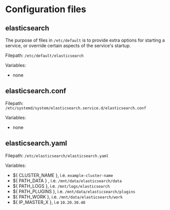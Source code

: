 # Configuration files

## elasticsearch

The purpose of files in `/etc/default` is to provide extra options for starting a service, or override certain aspects of the service's startup.

Filepath: `/etc/default/elasticsearch`

Variables:
- none

## elasticsearch.conf

Filepath: `/etc/systemd/system/elasticsearch.service.d/elasticsearch.conf`

Variables:
- none

## elasticsearch.yaml
 
Filepath: `/etc/elasticsearch/elasticsearch.yaml`

Variables:

- ${ CLUSTER_NAME }, i.e. `example-cluster-name`
- ${ PATH_DATA } , i.e. `/mnt/data/elasticsearch/data`
- ${ PATH_LOGS }, i.e. `/mnt/logs/elasticsearch`
- ${ PATH_PLUGINS }, i.e. `/mnt/data/elasticsearch/plugins`
- ${ PATH_WORK }, i.e. `/mnt/data/elasticsearch/work`
- ${ IP_MASTER_X }, i.e `10.20.30.40`
